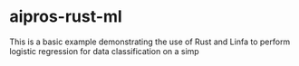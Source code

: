 # aipros-rust-ml

This is a basic example demonstrating the use of Rust and Linfa to perform logistic regression for data classification on a simp